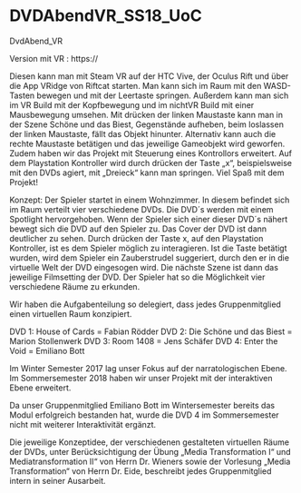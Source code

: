# DVDAbendVR_SS18_UoC

DvdAbend_VR

Version mit VR : https:// 

Diesen kann man mit Steam VR auf der HTC Vive, der Oculus Rift und über die App VRidge von Riftcat starten. 
Man kann sich im Raum mit den WASD-Tasten bewegen und mit der Leertaste springen. Außerdem kann man sich im VR Build mit der Kopfbewegung und im nichtVR Build mit einer Mausbewegung umsehen. Mit drücken der linken Maustaste kann man in der Szene Schöne und das Biest, Gegenstände aufheben, beim loslassen der linken Maustaste, fällt das Objekt hinunter. Alternativ kann auch die rechte Maustaste betätigen und das jeweilige Gameobjekt wird geworfen.
Zudem haben wir das Projekt mit Steuerung eines Kontrollors erweitert. Auf dem Playstation Kontroller wird durch drücken der Taste „x“, beispielsweise mit den DVDs agiert, mit „Dreieck“ kann man springen.
Viel Spaß mit dem Projekt!

Konzept:
Der Spieler startet in einem Wohnzimmer. In diesem befindet sich im Raum verteilt vier verschiedene DVDs. 
Die DVD´s werden mit einem Spotlight hervorgehoben. Wenn der Spieler sich einer dieser DVD´s nähert bewegt sich die DVD auf den Spieler zu. Das Cover der DVD ist dann deutlicher zu sehen. 
Durch drücken der Taste x, auf den Playstation Kontroller, ist es dem Spieler möglich zu interagieren. 
Ist die Taste betätigt wurden, wird dem Spieler ein Zauberstrudel suggeriert, durch den er in die virtuelle Welt der DVD eingesogen wird. Die nächste Szene ist dann das jeweilige Filmsetting der DVD.
Der Spieler hat so die Möglichkeit vier verschiedene Räume zu erkunden.

Wir haben die Aufgabenteilung so delegiert, dass jedes Gruppenmitglied einen virtuellen Raum konzipiert.

DVD 1: House of Cards = Fabian Rödder
DVD 2: Die Schöne und das Biest = Marion Stollenwerk
DVD 3: Room 1408 = Jens Schäfer
DVD 4: Enter the Void = Emiliano Bott

Im Winter Semester 2017 lag unser Fokus auf der narratologischen Ebene.
Im Sommersemester 2018 haben wir unser Projekt mit der interaktiven Ebene erweitert.

Da unser Gruppenmitglied Emiliano Bott im Wintersemester bereits das Modul erfolgreich bestanden hat, wurde die DVD 4 im Sommersemester nicht mit weiterer Interaktivität ergänzt. 

Die jeweilige Konzeptidee, der verschiedenen  gestalteten virtuellen Räume der DVDs,                                                    unter Berücksichtigung der Übung „Media Transformation I“ und Mediatransformation II“ von Herrn Dr. Wieners sowie der Vorlesung „Media Transformation“ von Herrn Dr. Eide, beschreibt jedes Gruppenmitglied intern in seiner Ausarbeit.

